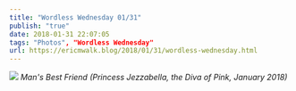 ```yaml
---
title: "Wordless Wednesday 01/31"
publish: "true"
date: 2018-01-31 22:07:05
tags: "Photos", "Wordless Wednesday"
url: https://ericmwalk.blog/2018/01/31/wordless-wednesday.html
---
```


![](https://ericmwalk.blog/uploads/2022/36c011a006.jpg)
*Man's Best Friend (Princess Jezzabella, the Diva of Pink, January 2018)*